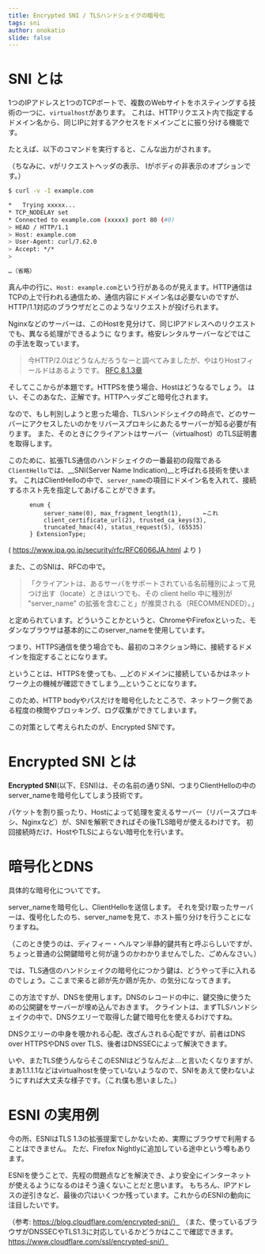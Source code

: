 ```yaml
---
title: Encrypted SNI / TLSハンドシェイクの暗号化
tags: sni
author: onokatio
slide: false
---
```

# SNI とは

1つのIPアドレスと1つのTCPポートで、複数のWebサイトをホスティングする技術の一つに、`virtualhost`があります。
これは、HTTPリクエスト内で指定するドメイン名から、同じIPに対するアクセスをドメインごとに振り分ける機能です。

たとえば、以下のコマンドを実行すると、こんな出力がされます。

（ちなみに、vがリクエストヘッダの表示、 Iがボディの非表示のオプションです。）

```bash
$ curl -v -I example.com

*   Trying xxxxx...
* TCP_NODELAY set
* Connected to example.com (xxxxx) port 80 (#0)
> HEAD / HTTP/1.1
> Host: example.com
> User-Agent: curl/7.62.0
> Accept: */*
>

…（省略）
```

真ん中の行に、`Host: example.com`という行があるのが見えます。HTTP通信はTCPの上で行われる通信ため、通信内容にドメイン名は必要ないのですが、HTTP/1.1対応のブラウザだとこのようなリクエストが投げられます。

Nginxなどのサーバーは、このHostを見分けて、同じIPアドレスへのリクエストでも、異なる処理ができるように
なります。格安レンタルサーバーなどではこの手法を取っています。

>今HTTP/2.0はどうなんだろうなーと調べてみましたが、やはりHostフィールドはあるようです。 
 [RFC 8.1.3章](http://http2.github.io/http2-spec/index.html#rfc.section.8.1.3)


そしてここからが本題です。HTTPSを使う場合、Hostはどうなるでしょう。
はい、そこのあなた、正解です。HTTPヘッダごと暗号化されます。

なので、もし判別しようと思った場合、TLSハンドシェイクの時点で、どのサーバーにアクセスしたいのかをリバースプロキシにあたるサーバーが知る必要が有ります。
また、そのときにクライアントはサーバー（virtualhost）のTLS証明書を取得します。

このために、拡張TLS通信のハンドシェイクの一番最初の段階である`ClientHello`では、__SNI(Server Name Indication)__と呼ばれる技術を使います。
これはClientHelloの中で、`server_name`の項目にドメイン名を入れて、接続するホスト先を指定してあげることができます。

```
      enum {
          server_name(0), max_fragment_length(1),      ←これ
          client_certificate_url(2), trusted_ca_keys(3),
          truncated_hmac(4), status_request(5), (65535)
      } ExtensionType;
```
( https://www.ipa.go.jp/security/rfc/RFC6066JA.html より )

また、このSNIは、RFCの中で。
>「クライアントは、あるサーバをサポートされている名前種別によって見つけ出す（locate）ときはいつでも、その client hello 中に種別が "server_name" の拡張を含むこと」が推奨される（RECOMMENDED）。」


と定められています。どういうことかというと、ChromeやFirefoxといった、モダンなブラウザは基本的にこのserver_nameを使用しています。

つまり、HTTPS通信を使う場合でも、最初のコネクション時に、接続するドメインを指定することになります。


ということは、HTTPSを使っても、__どのドメインに接続しているかはネットワーク上の機械が確認できてしまう__ということになります。

このため、HTTP bodyやパスだけを暗号化したところで、ネットワーク側である程度の検閲やブロッキング、ログ収集ができてしまいます。

この対策として考えられたのが、Encrypted SNIです。

# Encrypted SNI とは

__Encrypted SNI__(以下、ESNI)は、その名前の通りSNI、つまりClientHelloの中のserver_nameを暗号化してしまう技術です。

パケットを割り振ったり、Hostによって処理を変えるサーバー（リバースプロキシ、Nginxなど）が、SNIを解釈できればその後TLS暗号が使えるわけです。
初回接続時だけ、HostやTLSによらない暗号化を行います。

# 暗号化とDNS

具体的な暗号化についてです。

server_nameを暗号化し、ClientHelloを送信します。
それを受け取ったサーバーは、復号化したのち、server_nameを見て、ホスト振り分けを行うことになりますね。

（このとき使うのは、ディフィー・ヘルマン半静的鍵共有と呼ぶらしいですが、ちょっと普通の公開鍵暗号と何が違うのかわかりませんでした、ごめんなさい。）

では、TLS通信のハンドシェイクの暗号化につかう鍵は、どうやって手に入れるのでしょう。ここまで来ると卵が先か鶏が先か、の気分になってきます。

この方法ですが、DNSを使用します。DNSのレコードの中に、鍵交換に使うための公開鍵をサーバーが埋め込んでおきます。
クライントは、まずTLSハンドシェイクの中で、DNSクエリーで取得した鍵で暗号化を使えるわけですね。

DNSクエリーの中身を覗かれる心配、改ざんされる心配ですが、前者はDNS over HTTPSやDNS over TLS、後者はDNSSECによって解決できます。

いや、またTLS使うんならそこのESNIはどうなんだよ…と言いたくなりますが、まあ1.1.1.1などはvirtualhostを使っていないようなので、SNIをあえて使わないようにすれば大丈夫な様子です。（これ僕も思いました。）

# ESNI の実用例

今の所、ESNIはTLS 1.3の拡張提案でしかないため、実際にブラウザで利用することはできません。
ただ、Firefox Nightlyに追加している途中という噂もあります。

ESNIを使うことで、先程の問題点などを解決でき、より安全にインターネットが使えるようになるのはそう遠くないことだと思います。
もちろん、IPアドレスの逆引きなど、最後の穴はいくつか残っています。これからのESNIの動向に注目したいです。

（参考: https://blog.cloudflare.com/encrypted-sni/）
（また、使っているブラウザがDNSSECやTLS1.3に対応しているかどうかはここで確認できます。 https://www.cloudflare.com/ssl/encrypted-sni/）

